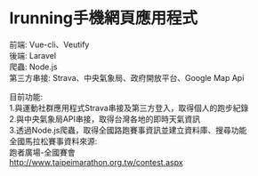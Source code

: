 <h1>Irunning手機網頁應用程式</h1>

前端: Vue-cli、Veutify
<br />
後端: Laravel
<br />
爬蟲: Node.js
<br />
第三方串接: Strava、中央氣象局、政府開放平台、Google Map Api


目前功能:
<br />
1.與運動社群應用程式Strava串接及第三方登入，取得個人的跑步紀錄
<br />
2.與中央氣象局API串接，取得台灣各地的即時天氣資訊
<br />
3.透過Node.js爬蟲，取得全國路跑賽事資訊並建立資料庫、搜尋功能
<br />
全國馬拉松賽事資料來源:
<br />
跑者廣場-全國賽會
<br />
<a href="http://www.taipeimarathon.org.tw/contest.aspx
">http://www.taipeimarathon.org.tw/contest.aspx</a>
<br />
